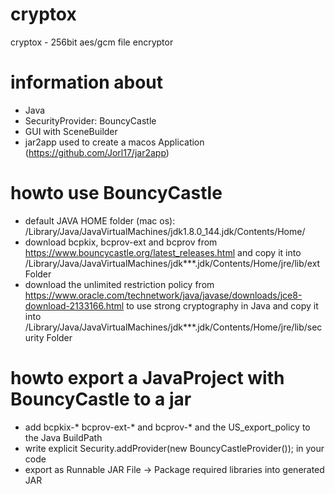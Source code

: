 # cryptox
cryptox - 256bit aes/gcm file encryptor 

# information about
- Java
- SecurityProvider: BouncyCastle
- GUI with SceneBuilder
- jar2app used to create a macos Application (https://github.com/Jorl17/jar2app)

# howto use BouncyCastle
- default JAVA HOME folder (mac os): /Library/Java/JavaVirtualMachines/jdk1.8.0_144.jdk/Contents/Home/
- download bcpkix, bcprov-ext and bcprov from https://www.bouncycastle.org/latest_releases.html and copy it into /Library/Java/JavaVirtualMachines/jdk***.jdk/Contents/Home/jre/lib/ext Folder
- download the unlimited restriction policy from https://www.oracle.com/technetwork/java/javase/downloads/jce8-download-2133166.html to use strong cryptography in Java and copy it into /Library/Java/JavaVirtualMachines/jdk***.jdk/Contents/Home/jre/lib/security Folder


# howto export a JavaProject with BouncyCastle to a jar
- add bcpkix-*  bcprov-ext-* and bcprov-* and the US_export_policy to the Java BuildPath
- write explicit Security.addProvider(new BouncyCastleProvider()); in your code
- export as Runnable JAR File -> Package required libraries into generated JAR
